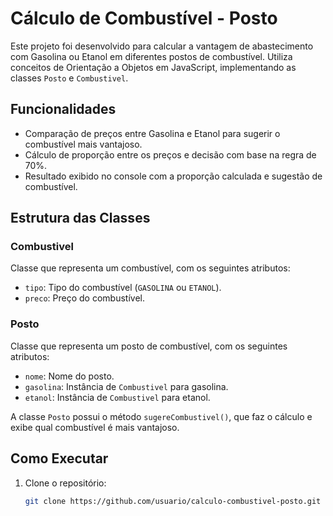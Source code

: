 # Cálculo de Combustível - Posto

Este projeto foi desenvolvido para calcular a vantagem de abastecimento com Gasolina ou Etanol em diferentes postos de combustível. Utiliza conceitos de Orientação a Objetos em JavaScript, implementando as classes `Posto` e `Combustivel`.

## Funcionalidades

- Comparação de preços entre Gasolina e Etanol para sugerir o combustível mais vantajoso.
- Cálculo de proporção entre os preços e decisão com base na regra de 70%.
- Resultado exibido no console com a proporção calculada e sugestão de combustível.

## Estrutura das Classes

### Combustivel

Classe que representa um combustível, com os seguintes atributos:
- `tipo`: Tipo do combustível (`GASOLINA` ou `ETANOL`).
- `preco`: Preço do combustível.

### Posto

Classe que representa um posto de combustível, com os seguintes atributos:
- `nome`: Nome do posto.
- `gasolina`: Instância de `Combustivel` para gasolina.
- `etanol`: Instância de `Combustivel` para etanol.

A classe `Posto` possui o método `sugereCombustivel()`, que faz o cálculo e exibe qual combustível é mais vantajoso.

## Como Executar

1. Clone o repositório:
   ```bash
   git clone https://github.com/usuario/calculo-combustivel-posto.git
